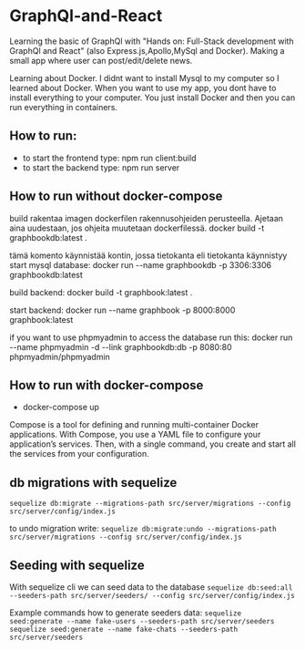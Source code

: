 # GraphQl-and-React

Learning the basic of GraphQl with "Hands on: Full-Stack development with GraphQl and React" (also Express.js,Apollo,MySql and Docker).
Making a small app where user can post/edit/delete news.

Learning about Docker. I didnt want to install Mysql to my computer so I learned about Docker. When you want to use my app, you dont have to install everything to your computer. You just install Docker and then you can run everything in containers.

## How to run:  
* to start the frontend type: npm run client:build
* to start the backend type: npm run server

## How to run without docker-compose

build rakentaa imagen dockerfilen rakennusohjeiden perusteella. Ajetaan aina 
uudestaan, jos ohjeita muutetaan dockerfilessä.
docker build -t graphbookdb:latest . 


tämä komento käynnistää kontin, jossa tietokanta eli tietokanta käynnistyy
start mysql database:
docker run --name graphbookdb -p 3306:3306 graphbookdb:latest

build backend:
docker build -t graphbook:latest .

start backend:
docker run --name graphbook -p 8000:8000 graphbook:latest

if you want to use phpmyadmin to access the database run this:
docker run --name phpmyadmin -d --link graphbookdb:db -p 8080:80 phpmyadmin/phpmyadmin


## How to run with docker-compose
* docker-compose up

Compose is a tool for defining and running multi-container Docker applications. With Compose, you use a YAML file to configure your application’s services. Then, with a single command, you create and start all the services from your configuration.

## db migrations with sequelize
``sequelize db:migrate --migrations-path src/server/migrations --config src/server/config/index.js``

to undo migration write:
``sequelize db:migrate:undo --migrations-path src/server/migrations --config src/server/config/index.js``

## Seeding with sequelize
With sequelize cli we can seed data to the database
 ``sequelize db:seed:all --seeders-path src/server/seeders/ --config src/server/config/index.js``

Example commands how to generate seeders data:
``sequelize seed:generate --name fake-users --seeders-path src/server/seeders``
``sequelize seed:generate --name fake-chats --seeders-path src/server/seeders``